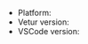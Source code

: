 - Platform: <!-- Win/macOS/Linux -->
- Vetur version:
- VSCode version:

<!--
Please search through existing issues before making new issues.

Please use English for communication.
Please include screenshots if possible.
**Please include a reproducible case with code that can be shared if possible.**

Read README for tsconfig/Emmet/ESLint/Stylus setup.

Crash / JS Head out of memory:

- Try adding a tsconfig/jsconfig that only includes your client side Vue code, see more at: https://github.com/octref/vetur#setup 

Other solutions to try:

- Disable other vue extensions
-->
